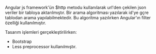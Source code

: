 Angular js framework'ün $http metodu kullanılarak url'den çekilen json veriler bir tabloya aktarılmıştır.
Bir arama algoritması yazılarak id'ye gçre tablodan arama yapılabilmektedir. Bu algoritma yazılırken Angular'ın filter özelliği kullanılmıştır.

Tasarım işlemleri gerçekleştirilirken:
- Bootstrap  
- Less preprocessor kullanılmıştır.

